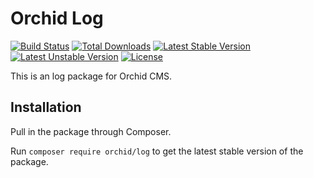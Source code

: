 # Orchid Log
[![Build Status](https://travis-ci.org/TheOrchid/Log.svg?branch=master)](https://travis-ci.org/TheOrchid/Log)
[![Total Downloads](https://poser.pugx.org/orchid/log/d/total.svg)](https://packagist.org/packages/orchid/log)
[![Latest Stable Version](https://poser.pugx.org/orchid/log/v/stable.svg)](https://packagist.org/packages/orchid/log)
[![Latest Unstable Version](https://poser.pugx.org/orchid/log/v/unstable.svg)](https://packagist.org/packages/orchid/log)
[![License](https://poser.pugx.org/orchid/log/license.svg)](https://packagist.org/packages/orchid/log)

This is an log package for Orchid CMS.

## Installation

Pull in the package through Composer.

Run `composer require orchid/log` to get the latest stable version of the package.
